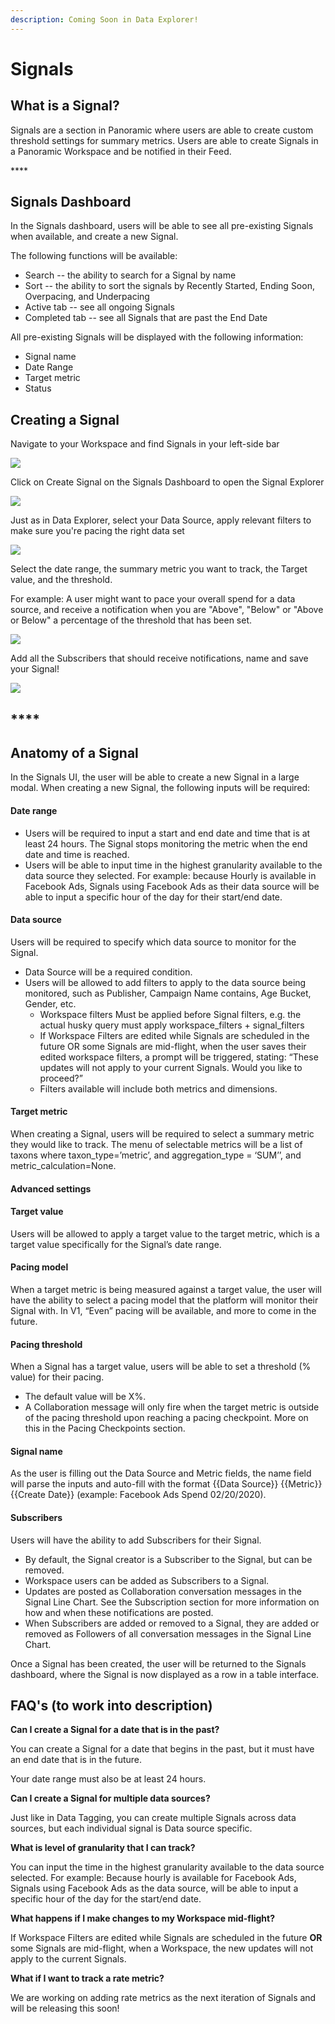 ```yaml
---
description: Coming Soon in Data Explorer!
---
```


# Signals

## What is a Signal?

Signals are a section in Panoramic where users are able to create custom threshold settings for summary metrics. Users are able to create Signals in a Panoramic Workspace and be notified in their Feed.

\*\*\*\*

## **Signals Dashboard**

In the Signals dashboard, users will be able to see all pre-existing Signals when available, and create a new Signal.

The following functions will be available:

* Search -- the ability to search for a Signal by name
* Sort -- the ability to sort the signals by Recently Started, Ending Soon, Overpacing, and Underpacing
* Active tab -- see all ongoing Signals
* Completed tab -- see all Signals that are past the End Date

All pre-existing Signals will be displayed with the following information:

* Signal name
* Date Range
* Target metric
* Status

## **Creating a Signal**

Navigate to your Workspace and find Signals in your left-side bar

![](https://downloads.intercomcdn.com/i/o/222910525/f4a81c2e7d0fa1c796171a5c/image.png)

Click on Create Signal on the Signals Dashboard to open the Signal Explorer

![](https://downloads.intercomcdn.com/i/o/222913400/62c4403ddf57cfdbf736c318/image.png)

Just as in Data Explorer, select your Data Source, apply relevant filters to make sure you're pacing the right data set

![](https://downloads.intercomcdn.com/i/o/222913717/26d2dcb7902f8466cc2d4cd9/image.png)

Select the date range, the summary metric you want to track, the Target value, and the threshold.

For example: A user might want to pace your overall spend for a data source, and receive a notification when you are "Above", "Below" or "Above or Below" a percentage of the threshold that has been set.

![](https://downloads.intercomcdn.com/i/o/222914497/d94739671d30e4fba3defd76/image.png)

Add all the Subscribers that should receive notifications, name and save your Signal!

![](https://downloads.intercomcdn.com/i/o/222915802/30f134b8d3890d297263e705/image.png)

## \*\*\*\*

## **Anatomy of a Signal**

In the Signals UI, the user will be able to create a new Signal in a large modal. When creating a new Signal, the following inputs will be required:

#### **Date range**

* Users will be required to input a start and end date and time that is at least 24 hours. The Signal stops monitoring the metric when the end date and time is reached. 
* Users will be able to input time in the highest granularity available to the data source they selected. For example: because Hourly is available in Facebook Ads, Signals using Facebook Ads as their data source will be able to input a specific hour of the day for their start/end date.

#### **Data source**

Users will be required to specify which data source to monitor for the Signal.

* Data Source will be a required condition.
* Users will be allowed to add filters to apply to the data source being monitored, such as Publisher, Campaign Name contains, Age Bucket, Gender, etc.
  * Workspace filters Must be applied before Signal filters, e.g. the actual husky query must apply workspace\_filters + signal\_filters
  * If Workspace Filters are edited while Signals are scheduled in the future OR some Signals are mid-flight, when the user saves their edited workspace filters, a prompt will be triggered, stating: “These updates will not apply to your current Signals. Would you like to proceed?”
  * Filters available will include both metrics and dimensions.

#### **Target metric**

When creating a Signal, users will be required to select a summary metric they would like to track. The menu of selectable metrics will be a list of taxons where taxon\_type=’metric’, and aggregation\_type = ‘SUM’’, and metric\_calculation=None.

#### **Advanced settings**

#### **Target value**

Users will be allowed to apply a target value to the target metric, which is a target value specifically for the Signal’s date range. 

#### **Pacing model**

When a target metric is being measured against a target value, the user will have the ability to select a pacing model that the platform will monitor their Signal with. In V1, “Even” pacing will be available, and more to come in the future.

#### **Pacing threshold**

When a Signal has a target value, users will be able to set a threshold \(% value\) for their pacing. 

* The default value will be X%. 
* A Collaboration message will only fire when the target metric is outside of the pacing threshold upon reaching a pacing checkpoint. More on this in the Pacing Checkpoints section.

#### **Signal name**

As the user is filling out the Data Source and Metric fields, the name field will parse the inputs and auto-fill with the format {{Data Source}} {{Metric}} {{Create Date}} \(example: Facebook Ads Spend 02/20/2020\).

#### Subscribers

Users will have the ability to add Subscribers for their Signal.

* By default, the Signal creator is a Subscriber to the Signal, but can be removed.
* Workspace users can be added as Subscribers to a Signal.
* Updates are posted as Collaboration conversation messages in the Signal Line Chart. See the Subscription section for more information on how and when these notifications are posted.
* When Subscribers are added or removed to a Signal, they are added or removed as Followers of all conversation messages in the Signal Line Chart.

Once a Signal has been created, the user will be returned to the Signals dashboard, where the Signal is now displayed as a row in a table interface.  


## **FAQ's \(to work into description\)**

**Can I create a Signal for a date that is in the past?**

You can create a Signal for a date that begins in the past, but it must have an end date that is in the future.

Your date range must also be at least 24 hours.

**Can I create a Signal for multiple data sources?**

Just like in Data Tagging, you can create multiple Signals across data sources, but each individual signal is Data source specific.

**What is level of granularity that I can track?**

You can input the time in the highest granularity available to the data source selected. For example: Because hourly is available for Facebook Ads, Signals using Facebook Ads as the data source, will be able to input a specific hour of the day for the start/end date.

**What happens if I make changes to my Workspace mid-flight?**

If Workspace Filters are edited while Signals are scheduled in the future **OR** some Signals are mid-flight, when a Workspace, the new updates will not apply to the current Signals.

**What if I want to track a rate metric?**

We are working on adding rate metrics as the next iteration of Signals and will be releasing this soon!

